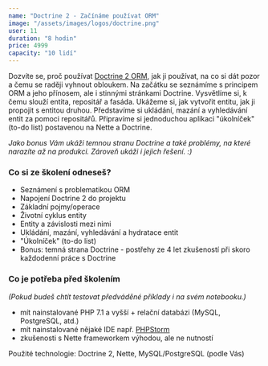```yaml
---
name: "Doctrine 2 - Začínáme používat ORM"
image: "/assets/images/logos/doctrine.png"
user: 11
duration: "8 hodin"
price: 4999
capacity: "10 lidí"
---
```


Dozvíte se, proč používat <a href="http://www.doctrine-project.org/">Doctrine 2 ORM</a>, jak ji používat, na co si dát pozor a čemu se raději vyhnout obloukem. Na začátku se seznámíme s principem ORM a jeho přínosem, ale i stinnými stránkami Doctrine. Vysvětlíme si, k čemu slouží entita, repositář a fasáda. Ukážeme si, jak vytvořit entitu, jak ji propojit s entitou druhou. Představíme si ukládání, mazání a vyhledávání entit za pomoci repositářů. Připravíme si jednoduchou aplikaci "úkolníček" (to-do list) postavenou na Nette a Doctrine.

*Jako bonus Vám ukáži temnou stranu Doctrine a také problémy, na které narazíte až na produkci. Zároveň ukáži i jejich řešení. :)*

### Co si ze školení odneseš?

- Seznámení s problematikou ORM
- Napojení Doctrine 2 do projektu
- Základní pojmy/operace
- Životní cyklus entity
- Entity a závislosti mezi nimi
- Ukládání, mazání, vyhledávání a hydratace entit
- "Úkolníček" (to-do list)
- Bonus: temná strana Doctrine - postřehy ze 4 let zkušeností při skoro každodenní práce s Doctrine

### Co je potřeba před školením
*(Pokud budeš chtít testovat předváděné příklady i na svém notebooku.)*

- mít nainstalované PHP 7.1 a vyšší + relační databázi (MySQL, PostgreSQL, atd.)
- mít nainstalované nějaké IDE např. [PHPStorm](https://www.jetbrains.com/phpstorm/download/)
- zkušenosti s Nette frameworkem výhodou, ale ne nutností

Použité technologie: Doctrine 2, Nette, MySQL/PostgreSQL (podle Vás)

